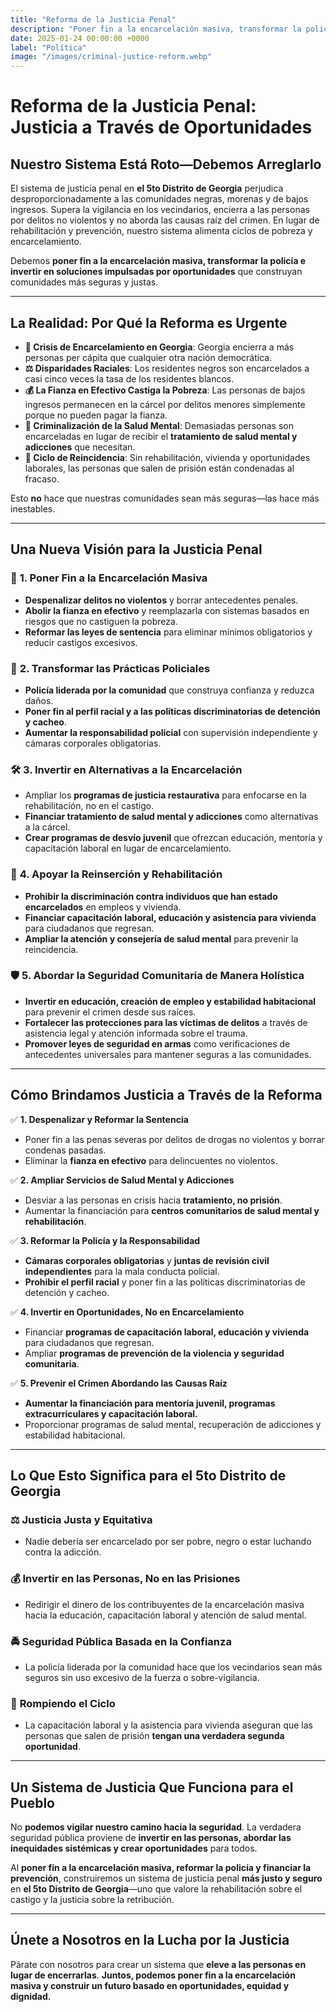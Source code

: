 ```yaml
---
title: "Reforma de la Justicia Penal"
description: "Poner fin a la encarcelación masiva, transformar la policía e invertir en comunidades impulsadas por oportunidades para crear verdadera justicia para todos."
date: 2025-01-24 00:00:00 +0000
label: "Política"
image: "/images/criminal-justice-reform.webp"
---
```


# **Reforma de la Justicia Penal: Justicia a Través de Oportunidades**  

## **Nuestro Sistema Está Roto—Debemos Arreglarlo**  

El sistema de justicia penal en **el 5to Distrito de Georgia** perjudica desproporcionadamente a las comunidades negras, morenas y de bajos ingresos. Supera la vigilancia en los vecindarios, encierra a las personas por delitos no violentos y no aborda las causas raíz del crimen. En lugar de rehabilitación y prevención, nuestro sistema alimenta ciclos de pobreza y encarcelamiento.  

Debemos **poner fin a la encarcelación masiva, transformar la policía e invertir en soluciones impulsadas por oportunidades** que construyan comunidades más seguras y justas.  

---

## **La Realidad: Por Qué la Reforma es Urgente**  

- **🚨 Crisis de Encarcelamiento en Georgia**: Georgia encierra a más personas per cápita que cualquier otra nación democrática.  
- **⚖️ Disparidades Raciales**: Los residentes negros son encarcelados a casi cinco veces la tasa de los residentes blancos.  
- **💰 La Fianza en Efectivo Castiga la Pobreza**: Las personas de bajos ingresos permanecen en la cárcel por delitos menores simplemente porque no pueden pagar la fianza.  
- **🏥 Criminalización de la Salud Mental**: Demasiadas personas son encarceladas en lugar de recibir el **tratamiento de salud mental y adicciones** que necesitan.  
- **🔄 Ciclo de Reincidencia**: Sin rehabilitación, vivienda y oportunidades laborales, las personas que salen de prisión están condenadas al fracaso.  

Esto **no** hace que nuestras comunidades sean más seguras—las hace más inestables.  

---

## **Una Nueva Visión para la Justicia Penal**  

### 🛑 **1. Poner Fin a la Encarcelación Masiva**  
- **Despenalizar delitos no violentos** y borrar antecedentes penales.  
- **Abolir la fianza en efectivo** y reemplazarla con sistemas basados en riesgos que no castiguen la pobreza.  
- **Reformar las leyes de sentencia** para eliminar mínimos obligatorios y reducir castigos excesivos.  

### 🤝 **2. Transformar las Prácticas Policiales**  
- **Policía liderada por la comunidad** que construya confianza y reduzca daños.  
- **Poner fin al perfil racial y a las políticas discriminatorias de detención y cacheo**.  
- **Aumentar la responsabilidad policial** con supervisión independiente y cámaras corporales obligatorias.  

### 🛠️ **3. Invertir en Alternativas a la Encarcelación**  
- Ampliar los **programas de justicia restaurativa** para enfocarse en la rehabilitación, no en el castigo.  
- **Financiar tratamiento de salud mental y adicciones** como alternativas a la cárcel.  
- **Crear programas de desvío juvenil** que ofrezcan educación, mentoría y capacitación laboral en lugar de encarcelamiento.  

### 🌟 **4. Apoyar la Reinserción y Rehabilitación**  
- **Prohibir la discriminación contra individuos que han estado encarcelados** en empleos y vivienda.  
- **Financiar capacitación laboral, educación y asistencia para vivienda** para ciudadanos que regresan.  
- **Ampliar la atención y consejería de salud mental** para prevenir la reincidencia.  

### 🛡️ **5. Abordar la Seguridad Comunitaria de Manera Holística**  
- **Invertir en educación, creación de empleo y estabilidad habitacional** para prevenir el crimen desde sus raíces.  
- **Fortalecer las protecciones para las víctimas de delitos** a través de asistencia legal y atención informada sobre el trauma.  
- **Promover leyes de seguridad en armas** como verificaciones de antecedentes universales para mantener seguras a las comunidades.  

---

## **Cómo Brindamos Justicia a Través de la Reforma**  

✅ **1. Despenalizar y Reformar la Sentencia**  
- Poner fin a las penas severas por delitos de drogas no violentos y borrar condenas pasadas.  
- Eliminar la **fianza en efectivo** para delincuentes no violentos.  

✅ **2. Ampliar Servicios de Salud Mental y Adicciones**  
- Desviar a las personas en crisis hacia **tratamiento, no prisión**.  
- Aumentar la financiación para **centros comunitarios de salud mental y rehabilitación**.  

✅ **3. Reformar la Policía y la Responsabilidad**  
- **Cámaras corporales obligatorias** y **juntas de revisión civil independientes** para la mala conducta policial.  
- **Prohibir el perfil racial** y poner fin a las políticas discriminatorias de detención y cacheo.  

✅ **4. Invertir en Oportunidades, No en Encarcelamiento**  
- Financiar **programas de capacitación laboral, educación y vivienda** para ciudadanos que regresan.  
- Ampliar **programas de prevención de la violencia y seguridad comunitaria**.  

✅ **5. Prevenir el Crimen Abordando las Causas Raíz**  
- **Aumentar la financiación para mentoría juvenil, programas extracurriculares y capacitación laboral.**  
- Proporcionar programas de salud mental, recuperación de adicciones y estabilidad habitacional.  

---

## **Lo Que Esto Significa para el 5to Distrito de Georgia**  

### ⚖️ **Justicia Justa y Equitativa**  
- Nadie debería ser encarcelado por ser pobre, negro o estar luchando contra la adicción.  

### 💰 **Invertir en las Personas, No en las Prisiones**  
- Redirigir el dinero de los contribuyentes de la encarcelación masiva hacia la educación, capacitación laboral y atención de salud mental.  

### 🚔 **Seguridad Pública Basada en la Confianza**  
- La policía liderada por la comunidad hace que los vecindarios sean más seguros sin uso excesivo de la fuerza o sobre-vigilancia.  

### 🔄 **Rompiendo el Ciclo**  
- La capacitación laboral y la asistencia para vivienda aseguran que las personas que salen de prisión **tengan una verdadera segunda oportunidad**.  

---

## **Un Sistema de Justicia Que Funciona para el Pueblo**  

No **podemos vigilar nuestro camino hacia la seguridad**. La verdadera seguridad pública proviene de **invertir en las personas, abordar las inequidades sistémicas y crear oportunidades** para todos.  

Al **poner fin a la encarcelación masiva, reformar la policía y financiar la prevención**, construiremos un sistema de justicia penal **más justo y seguro** en **el 5to Distrito de Georgia**—uno que valore la rehabilitación sobre el castigo y la justicia sobre la retribución.  

---

## **Únete a Nosotros en la Lucha por la Justicia**  

Párate con nosotros para crear un sistema que **eleve a las personas en lugar de encerrarlas**. **Juntos, podemos poner fin a la encarcelación masiva y construir un futuro basado en oportunidades, equidad y dignidad.**